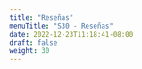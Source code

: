 ```yaml
---
title: "Reseñas"
menuTitle: "S30 - Reseñas"
date: 2022-12-23T11:18:41-08:00
draft: false
weight: 30
---
```

